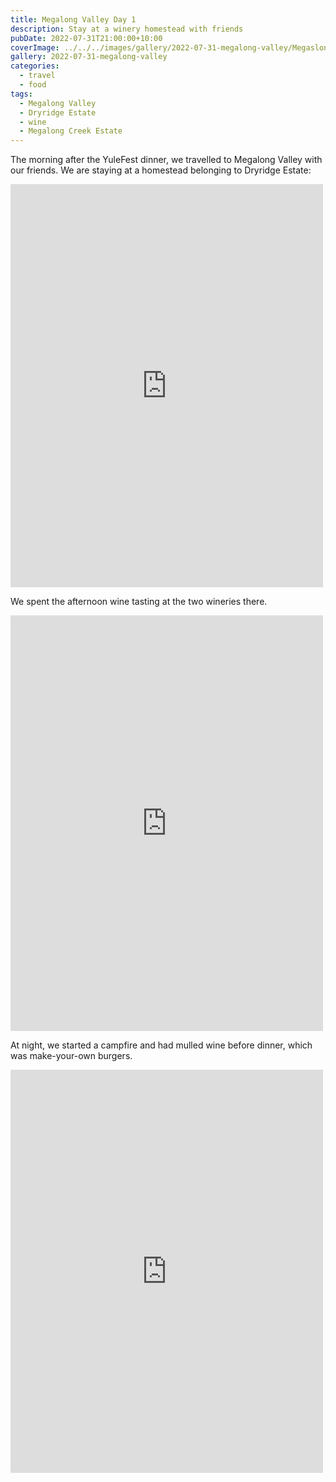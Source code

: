 ```yaml
---
title: Megalong Valley Day 1
description: Stay at a winery homestead with friends
pubDate: 2022-07-31T21:00:00+10:00
coverImage: ../../../images/gallery/2022-07-31-megalong-valley/Megaslong Creek Estate (10).jpeg
gallery: 2022-07-31-megalong-valley
categories:
  - travel
  - food
tags:
  - Megalong Valley
  - Dryridge Estate
  - wine
  - Megalong Creek Estate
---
```


The morning after the YuleFest dinner, we travelled to Megalong Valley with
our friends. We are staying at a homestead belonging to Dryridge Estate:

<iframe src="https://www.facebook.com/plugins/post.php?href=https%3A%2F%2Fwww.facebook.com%2Fchris1.tham%2Fposts%2Fpfbid0wYwgkrPPYb8vW5grKmWoSEgCQdbDGYdtQGV2EG2LH7K5r67oFz5cPQJFDrZdoDXzl&show_text=true&width=500" width="500" height="645" style="border:none;overflow:hidden" scrolling="no" frameborder="0" allowfullscreen="true" allow="autoplay; clipboard-write; encrypted-media; picture-in-picture; web-share"></iframe>

We spent the afternoon wine tasting at the two wineries there.

<iframe src="https://www.facebook.com/plugins/post.php?href=https%3A%2F%2Fwww.facebook.com%2Fchris1.tham%2Fposts%2Fpfbid02MZNY5dcnREdSUJyEqQaqaAPEkCa2sS6u1t1YgpAWeGfNSGPGCWuQCabH95PfKogXl&show_text=true&width=500" width="500" height="665" style="border:none;overflow:hidden" scrolling="no" frameborder="0" allowfullscreen="true" allow="autoplay; clipboard-write; encrypted-media; picture-in-picture; web-share"></iframe>

At night, we started a campfire and had mulled wine before dinner, which was
make-your-own burgers.

<iframe src="https://www.facebook.com/plugins/post.php?href=https%3A%2F%2Fwww.facebook.com%2Fchris1.tham%2Fposts%2Fpfbid036uPXgHFoKr495zK79XDEJs3bnojGLKrpRUPHfgkMnLGD3fYNkR9UvbrgQmf3QTiol&show_text=true&width=500" width="500" height="645" style="border:none;overflow:hidden" scrolling="no" frameborder="0" allowfullscreen="true" allow="autoplay; clipboard-write; encrypted-media; picture-in-picture; web-share"></iframe>
